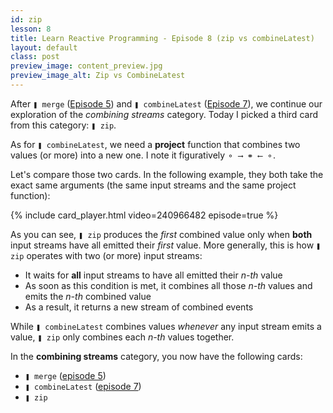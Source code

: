 ```yaml
---
id: zip
lesson: 8
title: Learn Reactive Programming - Episode 8 (zip vs combineLatest)
layout: default
class: post
preview_image: content_preview.jpg
preview_image_alt: Zip vs CombineLatest
---
```


After `❚ merge` ([Episode 5](/merge)) and `❚ combineLatest` ([Episode 7](/combineLatest)), we continue our exploration of the _combining streams_ category. Today I picked a third card from this category: `❚ zip`.

As for `❚ combineLatest`, we need a **project** function that combines two values (or more) into a new one. I note it figuratively `⚬ ⟶ ⚭ ⟵ ⚬`.

Let's compare those two cards. In the following example, they both take the exact same arguments (the same input streams and the same project function):

{% include card_player.html video=240966482 episode=true %}

As you can see, `❚ zip` produces the _first_ combined value only when **both** input streams have all emitted their _first_ value. More generally, this is how `❚ zip` operates with two (or more) input streams:

- It waits for **all** input streams to have all emitted their _n-th_ value
- As soon as this condition is met, it combines all those _n-th_ values and emits the _n-th_ combined value
- As a result, it returns a new stream of combined events

 While `❚ combineLatest` combines values _whenever_ any input stream emits a value, `❚ zip` only combines each _n-th_ values together.

In the **combining streams** category, you now have the following cards:

- `❚ merge` ([episode 5](/merge))
- `❚ combineLatest` ([episode 7](/combineLatest))
- `❚ zip`